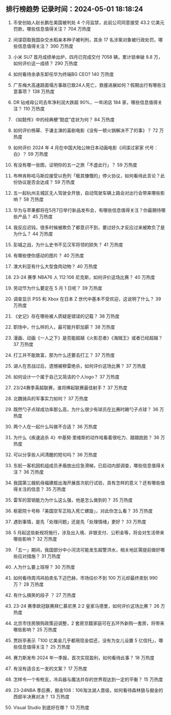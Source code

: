 
## 排行榜趋势 记录时间：2024-05-01 18:18:24
  
  1. 币安创始人赵长鹏在美国被判处 4 个月监禁，此前公司同意接受 43.2 亿美元罚款，哪些信息值得关注？ 704 万热度
    
  2. 间谍窃取我国杂交水稻亲本种子被判刑，其余 17 名涉案对象被行政处罚，哪些信息值得关注？ 390 万热度
    
  3. 小米 SU7 首月成绩单出炉，四月已完成交付 7058 辆，累计锁单破 8.8 万，如何评价这一成绩？ 290 万热度
    
  4. 如何看待余承东卸任华为终端BG CEO? 140 万热度
    
  5. 广东梅大高速路面塌方事故已致24人死亡，救援进展如何？假期出行有哪些注意事项？ 138 万热度
    
  6. DR 钻戒母公司去年净利润大跌超 90%，一年闭店 184 家，哪些信息值得关注？ 110 万热度
    
  7. 《如懿传》中的经典梗“懿症”症状为何？ 84 万热度
    
  8. 如何评价杨幂、于谦主演的喜剧电影《没有一顿火锅解决不了的事》？ 72 万热度
    
  9. 如何评价 2024 年 4 月在中国大陆公映日本动画电影《间谍过家家 代号：白》？ 59 万热度
    
  10. 有没有哪一张图，证明你的五一之旅「不虚此行」？ 59 万热度
    
  11. 布林肯称哈马斯应接受以色列「极其慷慨的」停火协议，如何看待此言论？此份协议是否会达成？ 59 万热度
    
  12. 五一起杭州主城区无人驾驶全开放，自动驾驶车辆上路会对出行会带来哪些影响？ 58 万热度
    
  13. 华为与苹果都将在5月7日举行新品发布会，有哪些信息值得关注？你最期待哪些产品？ 45 万热度
    
  14. 我反应迟钝，很多时候被欺负了都意识不到，要过好久才反应过来被欺负了是为什么？ 44 万热度
    
  15. 彭城之战，为什么史书不见汉军将领的损失？ 41 万热度
    
  16. 有哪些使你感动的图片？ 40 万热度
    
  17. 澳大利亚有什么大型食肉动物？ 40 万热度
    
  18. 23-24 赛季 NBA76 人 112:106 尼克斯，如何评价这场比赛？ 40 万热度
    
  19. 劳动节为什么要定在 5 月 1 日呢？ 39 万热度
    
  20. 调查显示 PS5 和 Xbox 在日本 Z 世代中基本不受欢迎，这说明了什么？ 39 万热度
    
  21. 《史记》存在哪些被人质疑是错误的记载？ 38 万热度
    
  22. 职场中，什么样的人，最可能升职加薪？ 38 万热度
    
  23. 漫画、动画《一人之下》是否能超越《火影忍者》《海贼王》或者已经超越？ 37 万热度
    
  24. 打工并不能致富，那为什么还要去打工？ 37 万热度
    
  25. 湖人在苦战过后，遗憾被穆雷绝杀，如何评价这场比赛？ 37 万热度
    
  26. 如何设计一个属于自己又简洁的个人logo？ 37 万热度
    
  27. 23/24赛季英超联赛，谁将捧起联赛最佳射手？ 37 万热度
    
  28. 北魏骑兵的军事实力如何？ 37 万热度
    
  29. 既然勺子点球成功率那么高，为什么很少有球员在比赛时踢勺子点球？ 36 万热度
    
  30. 两个人在一起什么叫做不合适？ 36 万热度
    
  31. 为什么《疾速追杀 4》中基努·里维斯的动作戏看着很吃力、踉踉跄跄？ 36 万热度
    
  32. 可以分享些人间清醒的短句吗？ 36 万热度
    
  33. 东航一客机因机组成员矛盾放出应急滑梯，已启动内部调查，哪些信息值得关注？ 36 万热度
    
  34. 我国第三艘航母福建舰出海开展首次航行试验，具有怎样的意义？还有哪些值得关注的信息？ 35 万热度
    
  35. 雷军的营销能力为什么这么强，他是怎么做到的？ 35 万热度
    
  36. 枢密院十号称「美国空军正陷入死亡螺旋」，对此你怎么看？ 35 万热度
    
  37. 遇到事情，是先「处理问题」还是先「处理情绪」更好？ 33 万热度
    
  38. 5 月起这些新规将施行，涉及出入境、非银支付、公积金等，将会对生活带来哪些影响？ 32 万热度
    
  39. 「五一」期间，我国部分中小河流可能发生超警洪水，相关地区需提前做好哪些应对措施？ 31 万热度
    
  40. 人为什么要上班呀？ 30 万热度
    
  41. 如何看待周鸿祎拍卖名下迈巴赫，市场估价不到 100 万元却最终卖到 990 万？ 28 万热度
    
  42. 有什么搞笑的段子 ？ 27 万热度
    
  43. 23-24 赛季欧冠联赛拜仁慕尼黑 2:2 皇家马德里，如何评价这场比赛？ 26 万热度
    
  44. 北京市住房限购政策迎调整，2 套房京籍家庭可在五环外新购一套房，将带来哪些影响？ 25 万热度
    
  45. 贾跃亭表示「100 亿美金几乎都用现金偿还，没有为女儿设置 5 亿信托」，哪些信息值得关注？ 25 万热度
    
  46. 赛力斯发布 2024 年一季报，首次实现盈利，如何看待此事？ 18 万热度
    
  47. 有没有适合五一发的文案？ 17 万热度
    
  48. 怎样令一个有枪支，冷兵器与魔法并存的世界观达到一定的平衡？ 15 万热度
    
  49. 23-24NBA 季后赛，掘金108：106淘汰湖人晋级，如何看待森林狼与掘金的西部半决赛对决？ 13 万热度
    
  50. Visual Studio 到底好在哪？ 13 万热度
    